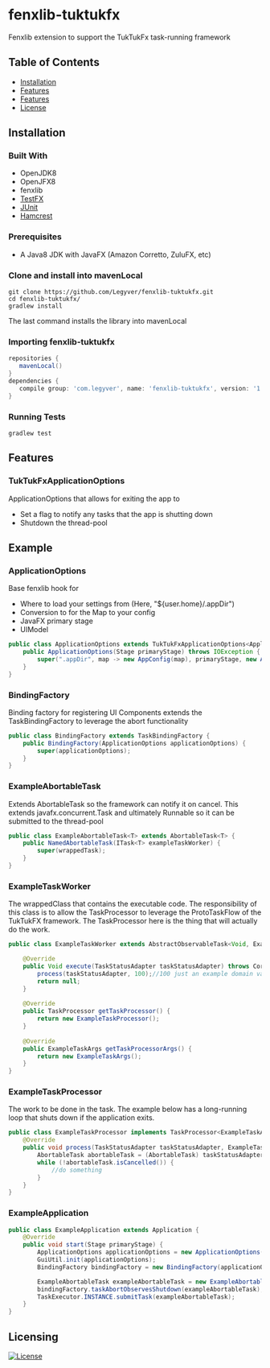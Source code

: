 # fenxlib-tuktukfx
Fenxlib extension to support the TukTukFx task-running framework
## Table of Contents
- [Installation](#installation)
- [Features](#features)
- [Features](#example)
- [License](#licensing)
## Installation
### Built With
* OpenJDK8
* OpenJFX8
* fenxlib
* [TestFX](https://github.com/TestFX/TestFX)
* [JUnit](https://junit.org/junit4/)
* [Hamcrest](http://hamcrest.org/JavaHamcrest/)
### Prerequisites
* A Java8 JDK with JavaFX (Amazon Corretto, ZuluFX, etc)
 
### Clone and install into mavenLocal
```shell
git clone https://github.com/Legyver/fenxlib-tuktukfx.git
cd fenxlib-tuktukfx/
gradlew install
```
The last command installs the library into mavenLocal

### Importing fenxlib-tuktukfx
 ```build.gradle
repositories {
    mavenLocal()
}
dependencies {
    compile group: 'com.legyver', name: 'fenxlib-tuktukfx', version: '1.0.0.0'
}
```

### Running Tests
```shell
gradlew test
```

## Features
### TukTukFxApplicationOptions
ApplicationOptions that allows for exiting the app to
 * Set a flag to notify any tasks that the app is shutting down
 * Shutdown the thread-pool

## Example
### ApplicationOptions
Base fenxlib hook for
 * Where to load your settings from (Here, "${user.home}/.appDir")
 * Conversion to for the Map to your config
 * JavaFX primary stage
 * UIModel 
 
```java
public class ApplicationOptions extends TukTukFxApplicationOptions<ApplicationUIModel> {
    public ApplicationOptions(Stage primaryStage) throws IOException {
        super(".appDir", map -> new AppConfig(map), primaryStage, new ApplicationUIModel());
    }
}
```

### BindingFactory
Binding factory for registering UI Components extends the TaskBindingFactory to leverage the abort functionality
```java
public class BindingFactory extends TaskBindingFactory {
    public BindingFactory(ApplicationOptions applicationOptions) {
    	super(applicationOptions);
    }
}
```

### ExampleAbortableTask
Extends AbortableTask so the framework can notify it on cancel.  This extends javafx.concurrent.Task and ultimately Runnable so it can be submitted to the thread-pool
```java
public class ExampleAbortableTask<T> extends AbortableTask<T> { 
    public NamedAbortableTask(ITask<T> exampleTaskWorker) { 
        super(wrappedTask);
    }
}
```

### ExampleTaskWorker
The wrappedClass that contains the executable code.
The responsibility of this class is to allow the TaskProcessor to leverage the ProtoTaskFlow of the TukTukFX framework.
The TaskProcessor here is the thing that will actually do the work. 
```java
public class ExampleTaskWorker extends AbstractObservableTask<Void, ExampleTaskArgs> { 

    @Override
    public Void execute(TaskStatusAdapter taskStatusAdapter) throws CoreException {
        process(taskStatusAdapter, 100);//100 just an example domain value
        return null;
    }
   
    @Override
    public TaskProcessor getTaskProcessor() {
        return new ExampleTaskProcessor();
    }
    
    @Override
    public ExampleTaskArgs getTaskProcessorArgs() {
        return new ExampleTaskArgs();
    }
}
```

### ExampleTaskProcessor
The work to be done in the task.  The example below has a long-running loop that shuts down if the application exits.
```java
public class ExampleTaskProcessor implements TaskProcessor<ExampleTaskArgs> { 
    @Override
    public void process(TaskStatusAdapter taskStatusAdapter, ExampleTaskArgs exampleTaskArgs) throws CoreException {
        AbortableTask abortableTask = (AbortableTask) taskStatusAdapter;
        while (!abortableTask.isCancelled()) {
        	//do something
        }
    }
}
```

### ExampleApplication
```java
public class ExampleApplication extends Application {
    @Override
    public void start(Stage primaryStage) {
        ApplicationOptions applicationOptions = new ApplicationOptions(primaryStage);
        GuiUtil.init(applicationOptions);
        BindingFactory bindingFactory = new BindingFactory(applicationOptions);

        ExampleAbortableTask exampleAbortableTask = new ExampleAbortableTask(new ExampleTaskWorker());
        bindingFactory.taskAbortObservesShutdown(exampleAbortableTask);
        TaskExecutor.INSTANCE.submitTask(exampleAbortableTask);
    }
}
```

## Licensing
[![License](https://img.shields.io/badge/License-Apache%202.0-blue.svg)](https://github.com/Legyver/fenxlib-tuktukfx/blob/master/LICENSE)
